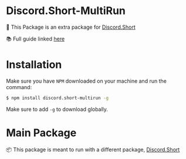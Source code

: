 # Discord.Short-MultiRun

🧶 This Package is an extra package for [Discord.Short](https://npmjs.com/package/discord.short)

📚 Full guide linked [here](https://ephf.gitbook.io/discord-short/)

# Installation

Make sure you have `NPM` downloaded on your machine and run the command:

```bash
$ npm install discord.short-multirun -g
```

Make sure to add `-g` to download globally.

# Main Package

📦 This package is meant to run with a different package, [Discord.Short](https://npmjs.com/package/discord.short)
